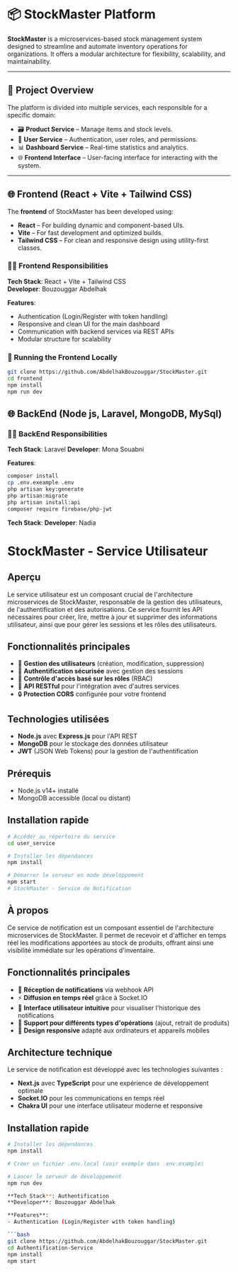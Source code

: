 # 📦 StockMaster Platform

**StockMaster** is a microservices-based stock management system designed to streamline and automate inventory operations for organizations. It offers a modular architecture for flexibility, scalability, and maintainability.

---

## 🧩 Project Overview

The platform is divided into multiple services, each responsible for a specific domain:

- 🗃️ **Product Service** – Manage items and stock levels.
- 👥 **User Service** – Authentication, user roles, and permissions.
- 📊 **Dashboard Service** – Real-time statistics and analytics.
- 🌐 **Frontend Interface** – User-facing interface for interacting with the system.

---

## 🌐 Frontend (React + Vite + Tailwind CSS)

The **frontend** of StockMaster has been developed using:

- **React** – For building dynamic and component-based UIs.
- **Vite** – For fast development and optimized builds.
- **Tailwind CSS** – For clean and responsive design using utility-first classes.

### 🧑‍💻 Frontend Responsibilities

**Tech Stack**: React + Vite + Tailwind CSS  
**Developer**: Bouzouggar Abdelhak

**Features**:
- Authentication (Login/Register with token handling)
- Responsive and clean UI for the main dashboard
- Communication with backend services via REST APIs
- Modular structure for scalability

### 🚀 Running the Frontend Locally

```bash
git clone https://github.com/AbdelhakBouzouggar/StockMaster.git
cd frontend
npm install
npm run dev
```

## 🌐 BackEnd (Node js, Laravel, MongoDB, MySql)

### 🧑🌐 BackEnd Responsibilities

**Tech Stack**: Laravel
**Developer**: Mona Souabni


**Features**:
```bash
composer install
cp .env.exeample .env   
php artisan key:generate 
php artisan:migrate
php artisan install:api
composer require firebase/php-jwt 
```

**Tech Stack**: 
**Developer**: Nadia

# StockMaster - Service Utilisateur

## Aperçu

Le service utilisateur est un composant crucial de l'architecture microservices de StockMaster, responsable de la gestion des utilisateurs, de l'authentification et des autorisations. Ce service fournit les API nécessaires pour créer, lire, mettre à jour et supprimer des informations utilisateur, ainsi que pour gérer les sessions et les rôles des utilisateurs.

## Fonctionnalités principales

- 👤 **Gestion des utilisateurs** (création, modification, suppression)
- 🔐 **Authentification sécurisée** avec gestion des sessions
- 👮 **Contrôle d'accès basé sur les rôles** (RBAC)
- 🔄 **API RESTful** pour l'intégration avec d'autres services
- 🔒 **Protection CORS** configurée pour votre frontend

## Technologies utilisées

- **Node.js** avec **Express.js** pour l'API REST
- **MongoDB** pour le stockage des données utilisateur
- **JWT** (JSON Web Tokens) pour la gestion de l'authentification

## Prérequis

- Node.js v14+ installé
- MongoDB accessible (local ou distant)

## Installation rapide

```bash
# Accéder au répertoire du service
cd user_service

# Installer les dépendances
npm install

# Démarrer le serveur en mode développement
npm start
# StockMaster - Service de Notification
```

## À propos

Ce service de notification est un composant essentiel de l'architecture microservices de StockMaster. Il permet de recevoir et d'afficher en temps réel les modifications apportées au stock de produits, offrant ainsi une visibilité immédiate sur les opérations d'inventaire.

## Fonctionnalités principales

- 📩 **Réception de notifications** via webhook API
- ⚡ **Diffusion en temps réel** grâce à Socket.IO
- 🔔 **Interface utilisateur intuitive** pour visualiser l'historique des notifications
- 🔄 **Support pour différents types d'opérations** (ajout, retrait de produits)
- 📱 **Design responsive** adapté aux ordinateurs et appareils mobiles

## Architecture technique

Le service de notification est développé avec les technologies suivantes :
- **Next.js** avec **TypeScript** pour une expérience de développement optimale
- **Socket.IO** pour les communications en temps réel
- **Chakra UI** pour une interface utilisateur moderne et responsive

## Installation rapide

```bash
# Installer les dépendances
npm install

# Créer un fichier .env.local (voir exemple dans .env.example)

# Lancer le serveur de développement
npm run dev

**Tech Stack**: Authentification
**Developer**: Bouzouggar Abdelhak

**Features**:
- Authentication (Login/Register with token handling)

```bash
git clone https://github.com/AbdelhakBouzouggar/StockMaster.git
cd Authentification-Service
npm install
npm start
```
